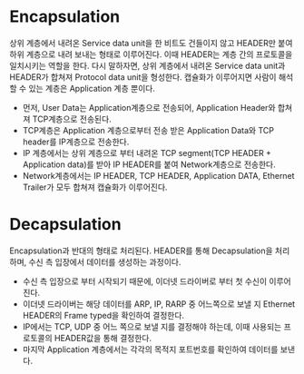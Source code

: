 # Encapsulation
상위 계층에서 내려온 Service data unit을 한 비트도 건들이지 않고 HEADER만 붙여 하위 계층으로 내려 보내는 형태로 이루어진다. 
이때 HEADER는 계층 간의 프로토콜을 일치시키는 역할을 한다. 
다시 말하자면, 상위 계층에서 내려온 Service data unit과 HEADER가 합쳐져 Protocol data unit을 형성한다. 캡슐화가 이루어지면 사람이 해석할 수 있는 계층은 Application 계층 뿐이다.

- 먼저, User Data는 Application계층으로 전송되어, Application Header와 합쳐져 TCP계층으로 전송된다.
- TCP계층은 Application 계층으로부터 전송 받은 Application Data와 TCP header를 IP계층으로 전송한다.
- IP 계층에서는 상위 계층으로 부터 내려온 TCP segment(TCP HEADER + Application data)를 받아 IP HEADER를 붙여 Network계층으로 전송한다.
- Network계층에서는 IP HEADER, TCP HEADER, Application DATA, Ethernet Trailer가 모두 합쳐져 캡슐화가 이루어진다.

# Decapsulation
Encapsulation과 반대의 형태로 처리된다. HEADER를 통해 Decapsulation을 처리하며, 수신 측 입장에서 데이터를 생성하는 과정이다. 

- 수신 측 입장으로 부터 시작되기 때문에, 이더넷 드라이버로 부터 첫 수신이 이루어진다. 
- 이더넷 드라이버는 해당 데이터를 ARP, IP, RARP 중 어느쪽으로 보낼 지 Ethernet HEADER의 Frame typed을 확인하여 결정한다. 
- IP에서는 TCP, UDP 중 어느 쪽으로 보낼 지를 결정해야 하는데, 이때 사용되는 프로토콜의 HEADER값을 통해 결정한다.
- 마지막 Application 계층에서는 각각의 목적지 포트번호를 확인하여 데이터를 보낸다.
